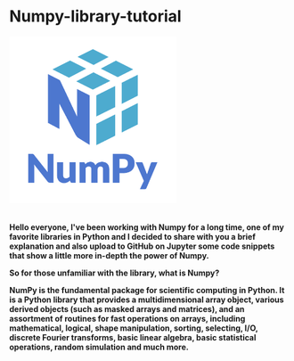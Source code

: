# Numpy-library-tutorial
<p aline="center"> <img src=numpy.png width=300px height=300px></p>
<br>
<b>
Hello everyone,
I've been working with Numpy for a long time, one of my favorite libraries in Python and I decided to share with you a brief explanation and also upload to GitHub on Jupyter some code snippets that show a little more in-depth the power of Numpy.

So for those unfamiliar with the library, what is Numpy?

NumPy is the fundamental package for scientific computing in Python. It is a Python library that provides a multidimensional array object, various derived objects (such as masked arrays and matrices), and an assortment of routines for fast operations on arrays, including mathematical, logical, shape manipulation, sorting, selecting, I/O, discrete Fourier transforms, basic linear algebra, basic statistical operations, random simulation and much more.
<b>
